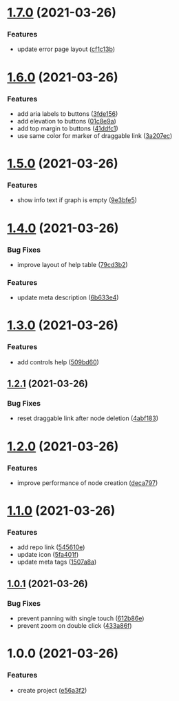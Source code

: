 # [1.7.0](https://github.com/DerYeger/graph-editor/compare/v1.6.0...v1.7.0) (2021-03-26)


### Features

* update error page layout ([cf1c13b](https://github.com/DerYeger/graph-editor/commit/cf1c13bd041cfa9fd55550adec6af7f99162fae5))

# [1.6.0](https://github.com/DerYeger/graph-editor/compare/v1.5.0...v1.6.0) (2021-03-26)


### Features

* add aria labels to buttons ([3fde156](https://github.com/DerYeger/graph-editor/commit/3fde156494fd88aefbb8a31890be4501d22d1bf2))
* add elevation to buttons ([01c8e9a](https://github.com/DerYeger/graph-editor/commit/01c8e9ab26fb718e8c39673a85078149eb9d6561))
* add top margin to buttons ([41ddfc1](https://github.com/DerYeger/graph-editor/commit/41ddfc176ba4ce89bfa042e476d5811b18f4657d))
* use same color for marker of draggable link ([3a207ec](https://github.com/DerYeger/graph-editor/commit/3a207ecbf5d3943d059c228b3bfd834bdbc3756e))

# [1.5.0](https://github.com/DerYeger/graph-editor/compare/v1.4.0...v1.5.0) (2021-03-26)


### Features

* show info text if graph is empty ([9e3bfe5](https://github.com/DerYeger/graph-editor/commit/9e3bfe51e5109754c6d5f94c6a7810ba32a48e55))

# [1.4.0](https://github.com/DerYeger/graph-editor/compare/v1.3.0...v1.4.0) (2021-03-26)


### Bug Fixes

* improve layout of help table ([79cd3b2](https://github.com/DerYeger/graph-editor/commit/79cd3b29b3de5810aea7f3b10a9e579ae3c4c237))


### Features

* update meta description ([6b633e4](https://github.com/DerYeger/graph-editor/commit/6b633e41f4756883c9e6e75e262cf7e70f7dfb98))

# [1.3.0](https://github.com/DerYeger/graph-editor/compare/v1.2.1...v1.3.0) (2021-03-26)


### Features

* add controls help ([509bd60](https://github.com/DerYeger/graph-editor/commit/509bd6094f588bf3e330641c78a3d68a7cb73c4c))

## [1.2.1](https://github.com/DerYeger/graph-editor/compare/v1.2.0...v1.2.1) (2021-03-26)


### Bug Fixes

* reset draggable link after node deletion ([4abf183](https://github.com/DerYeger/graph-editor/commit/4abf183ad76c08b89ce9621f78430e51cea82abb))

# [1.2.0](https://github.com/DerYeger/graph-editor/compare/v1.1.0...v1.2.0) (2021-03-26)


### Features

* improve performance of node creation ([deca797](https://github.com/DerYeger/graph-editor/commit/deca79787f68451fb3d277dcf3555c9391d5b632))

# [1.1.0](https://github.com/DerYeger/graph-editor/compare/v1.0.1...v1.1.0) (2021-03-26)


### Features

* add repo link ([545610e](https://github.com/DerYeger/graph-editor/commit/545610e8ddb2f391fb301fca27fc63735d0fd51a))
* update icon ([5fa401f](https://github.com/DerYeger/graph-editor/commit/5fa401f46e1ce895370b0e5d2e5fe2daa63f5924))
* update meta tags ([1507a8a](https://github.com/DerYeger/graph-editor/commit/1507a8aa58ac56ac61816a1d6408947e2a08dd13))

## [1.0.1](https://github.com/DerYeger/graph-editor/compare/v1.0.0...v1.0.1) (2021-03-26)


### Bug Fixes

* prevent panning with single touch ([612b86e](https://github.com/DerYeger/graph-editor/commit/612b86e05aceaf4c68e516398dd8dbdfe10fa7ba))
* prevent zoom on double click ([433a86f](https://github.com/DerYeger/graph-editor/commit/433a86fb846ad1b4a7e5a7a16a8e0e6175fbaf78))

# 1.0.0 (2021-03-26)


### Features

* create project ([e56a3f2](https://github.com/DerYeger/graph-editor/commit/e56a3f2775ca43db9ba6b04f3e9c38dd649d3432))

